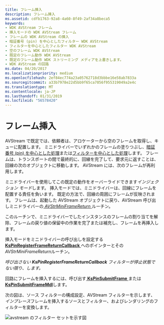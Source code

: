 ```yaml
---
title: フレーム挿入
description: フレーム挿入
ms.assetid: cdfb1763-92a8-4a60-8f49-2af34a8beca5
keywords:
- WDK AVStream フレーム
- 挿入モードの WDK AVStream フレーム
- フレームの WDK AVStream の挿入
- 暗証番号 (pin) を中心としたフィルター WDK AVStream
- フィルターを中心としたフィルター WDK AVStream
- 空のフレーム WDK AVStream
- 既定のフレーム動作 WDK AVStream
- 既定のフレーム動作 WDK ストリーミング メディアを上書きします。
- WDK AVStream の回路
ms.date: 04/20/2017
ms.localizationpriority: medium
ms.openlocfilehash: 2ef84ec774a23a05762718d3bbbe16e58ab7833a
ms.sourcegitcommit: a33b7978e22d5bb9f65ca7056f955319049a2e4c
ms.translationtype: MT
ms.contentlocale: ja-JP
ms.lasthandoff: 01/31/2019
ms.locfileid: "56578420"
---
```

# <a name="frame-injection"></a>フレーム挿入





AVStream で既定では、依頼者は、アロケーターから空のフレームを取得し、キューに配置します。 ミニドライバーでいずれかのフレームの塗りつぶし、[暗証番号 (pin) を中心とした処理](pin-centric-processing.md)または[フィルターを中心とした処理](filter-centric-processing.md)します。 フレームは、トランスポートの間で最終的に、回線を完了して、要求元に返すことは、回線の次のオブジェクトに移動します。 AVStream には、次のフレームが再利用します。

ミニドライバーを使用してこの既定の動作をオーバーライドできます*インジェクション モード*します。 挿入モードでは、ミニドライバーは、回線にフレームを配置する責任を負います。 既定の方法で、回線の周囲にフレームが反映されます。 フレームは、起動した AVStream オブジェクトに戻り、AVStream 呼び出しミニドライバーの[ *AVStrMiniFrameReturn* ](https://msdn.microsoft.com/library/windows/hardware/ff556320)ルーチン。

このルーチンで、ミニドライバーでしたインスタンスのフレームの割り当てを解除、フレームの戻り値の保留中の作業を完了または補充し、フレームを再挿入します。

挿入モードをミニドライバーの呼び出しを設定する[ **KsPinRegisterFrameReturnCallback** ](https://msdn.microsoft.com/library/windows/hardware/ff563522)へのポインターとその*AVStrMiniFrameReturn*ルーチン。

*呼び出さない* ***KsPinRegisterFrameReturnCallback*** *フィルターが停止状態でない限り、します。*

回路にフレームを挿入するには、呼び出す[ **KsPinSubmitFrame** ](https://msdn.microsoft.com/library/windows/hardware/ff563529)または[ **KsPinSubmitFrameMdl**](https://msdn.microsoft.com/library/windows/hardware/ff563530)します。

次の図は、ソース フィルターの構成設定、AVStream フィルターを示します、*インプレース*フレームを挿入するソースとフィルター、およびレンダリングのフィルターを変換します。

![avstream のフィルター セットを示す図](images/inject1.png)

 

 





